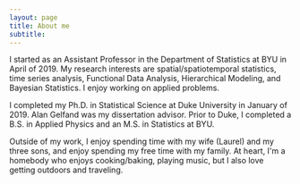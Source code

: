 ```yaml
---
layout: page
title: About me
subtitle:
---
```


I started as an Assistant Professor in the Department of Statistics at BYU in April of 2019. My research interests are spatial/spatiotemporal statistics, time series analysis, Functional Data Analysis, Hierarchical Modeling, and Bayesian Statistics. I enjoy working on applied problems.

I completed my Ph.D. in Statistical Science at Duke University in January of 2019. Alan Gelfand was my dissertation advisor. Prior to Duke, I completed a B.S. in Applied Physics and an M.S. in Statistics at BYU. 

Outside of my work, I enjoy spending time with my wife (Laurel) and my three sons, and enjoy spending my free time with my family. At heart, I'm a homebody who enjoys cooking/baking, playing music, but I also love getting outdoors and traveling.
